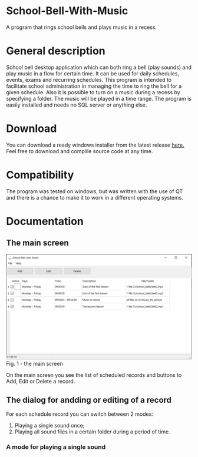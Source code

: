 # School-Bell-With-Music
A program that rings school bells and plays music in a recess.

# General description
School bell desktop application which can both ring a bell (play sounds) and play music in a flow for certain time.
It can be used for daily schedules, events, exams and recurring schedules. This program is intended to facilitate school administration in managing the time to ring the bell for a given schedule. 
Also it is possible to turn on a music during a recess by specifying a folder. The music will be played in a time range.
The program is easily installed and needs no SQL server or anything else.

# Download
You can download a ready windows installer from the latest release [here.](https://github.com/raaleksandr/SchoolBellWithMusic/releases)
Feel free to download and complile source code at any time.

# Compatibility
The program was tested on windows, but was written with the use of QT and there is a chance to make it to work in a different operating systems.

# Documentation
## The main screen
![Main screen](https://github.com/raaleksandr/SchoolBellWithMusic/blob/main/assets/screenshot_main_window.PNG?raw=true)
Fig. 1 - the main screen

On the main screen you see the list of scheduled records and buttons to Add, Edit or Delete a record.

## The dialog for andding or editing of a record
For each schedule record you can switch between 2 modes:
1. Playing a single sound once;
2. Playing all sound files in a certain folder during a period of time.

### A mode for playing a single sound
